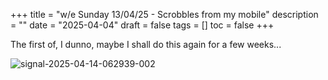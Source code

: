 +++
title = "w/e Sunday 13/04/25 - Scrobbles from my mobile"
description = ""
date = "2025-04-04"
draft = false
tags = []
toc = false
+++

The first of, I dunno, maybe I shall do this again for a few weeks...

<img src="https://i.ibb.co/Nd10LyXF/signal-2025-04-14-062939-002.jpg" alt="signal-2025-04-14-062939-002" border="0">